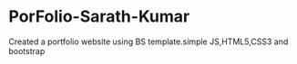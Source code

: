 # PorFolio-Sarath-Kumar
Created a portfolio website using BS template.simple JS,HTML5,CSS3 and bootstrap
